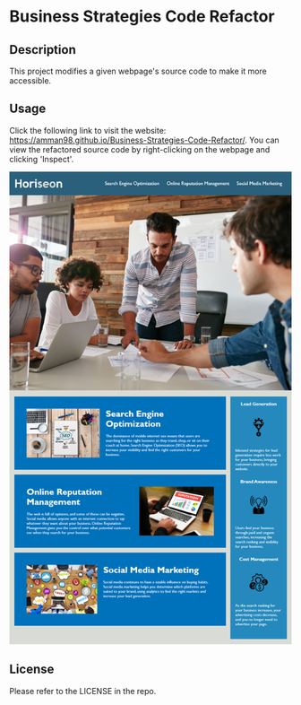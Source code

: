 # Business Strategies Code Refactor

## Description

This project modifies a given webpage's source code to make it more accessible. 

## Usage

Click the following link to visit the website: https://amman98.github.io/Business-Strategies-Code-Refactor/. You can view the refactored source code by right-clicking on the webpage and clicking 'Inspect'.

![sample website](assets/images/01-html-css-git-homework-demo.png)

## License

Please refer to the LICENSE in the repo.